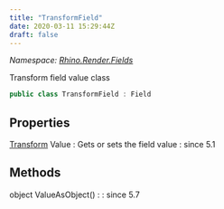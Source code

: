 ```yaml
---
title: "TransformField"
date: 2020-03-11 15:29:44Z
draft: false
---
```


*Namespace: [Rhino.Render.Fields](../)*

Transform field value class
```cs
public class TransformField : Field
```
## Properties

[Transform](/rhinocommon/rhino/geometry/transform/) Value
: Gets or sets the field value
: since 5.1
## Methods

object ValueAsObject()
: 
: since 5.7
